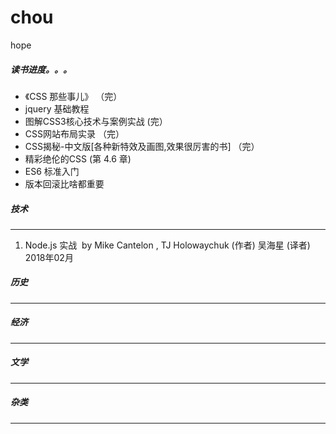 # chou
hope
##### 读书进度。。。
* 《CSS 那些事儿》 （完）
* jquery 基础教程
* 图解CSS3核心技术与案例实战 (完）
* CSS网站布局实录 （完）
* CSS揭秘-中文版[各种新特效及画图,效果很厉害的书] （完）
* 精彩绝伦的CSS (第 4.6 章)
* ES6 标准入门
* 版本回滚比啥都重要


##### 技术
---
1. Node.js 实战  by Mike Cantelon , TJ Holowaychuk (作者) 吴海星 (译者) 2018年02月
##### 历史
---

##### 经济
---

##### 文学
---

##### 杂类
---

